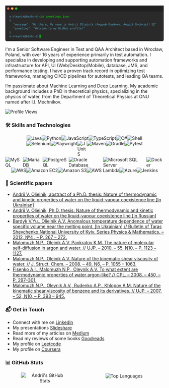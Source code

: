 ![Terminal](assets/terminal.svg)

I'm a Senior Software Engineer in Test and QAA Architect based in Wrocław, Poland, with over 16 years of experience primarily in test automation. I specialize in developing and supporting automation frameworks and infrastructure for API, UI (Web/Desktop/Mobile), database, JMS, and performance testing. I have a proven track record in optimizing test frameworks, managing CI/CD pipelines for autotests, and leading QA teams.

I’m passionate about Machine Learning and Deep Learning. My academic background includes a PhD in theoretical physics, specializing in the physics of water, from the Department of Theoretical Physics at ONU named after I.I. Mechnikov.

<!--[![LeetCode user andreioleynik](https://img.shields.io/badge/dynamic/json?style=for-the-badge&labelColor=black&color=%23ffa116&label=Solved&query=solvedOverTotal&url=https%3A%2F%2Fleetcode-badge.vercel.app%2Fapi%2Fusers%2Fandreioleynik&logo=leetcode&logoColor=yellow)](https://leetcode.com/u/andreioleynik/)-->
![Profile Views](https://komarev.com/ghpvc/?username=a-oleynik&color=yellow&label=Views&style=for-the-badge)

### 🛠️ Skills and Technologies


<div style="display: flex; justify-content: center;">
<img src="https://img.shields.io/badge/Java-%23ED8B00.svg?style=for-the-badge&logo=openjdk&logoColor=white" alt="Java" />
<img src="https://img.shields.io/badge/Python-3776AB?style=for-the-badge&logo=python&logoColor=white" alt="Python" />
<img src="https://img.shields.io/badge/JavaScript-F7DF1E?style=for-the-badge&logo=javascript&logoColor=black" alt="JavaScript" />
<img src="https://img.shields.io/badge/TypeScript-007ACC?style=for-the-badge&logo=typescript&logoColor=white" alt="TypeScript" />
<img src="https://custom-icon-badges.demolab.com/badge/C%23-%23239120.svg?style=for-the-badge&logo=cshrp&logoColor=white" alt="C#" />
<img src="https://img.shields.io/badge/Shell-5391FE?style=for-the-badge&logo=gnu-bash&logoColor=white" alt="Shell" />
</div>

<div style="display: flex; justify-content: center;">
<img src="https://img.shields.io/badge/-selenium-%43B02A?style=for-the-badge&logo=selenium&logoColor=white" alt="Selenium" />
<img src="https://img.shields.io/badge/-playwright-%232EAD33?style=for-the-badge&logo=playwright&logoColor=white" alt="Playwright" />
<img src="https://junit.org/junit5/assets/img/junit5-logo.png" alt="JUnit 5" width="30px"/>
<img src="https://img.shields.io/badge/Apache%20Maven-C71A36?style=for-the-badge&logo=Apache%20Maven&logoColor=white" alt="Maven"/>
<img src="https://img.shields.io/badge/Gradle-02303A.svg?style=for-the-badge&logo=Gradle&logoColor=white" alt="Gradle"/>  
<img src="https://img.shields.io/badge/pytest-%23ffffff.svg?style=for-the-badge&logo=pytest&logoColor=2f9fe3" alt="Pytest" />   
</div>

<div style="display: flex; justify-content: center;">
<img src="https://img.shields.io/badge/MySQL-4479A1?style=for-the-badge&logo=mysql&logoColor=white" alt="MySQL" />
<img src="https://img.shields.io/badge/MariaDB-003545?style=for-the-badge&logo=mariadb&logoColor=white" alt="MariaDB" />
<img src="https://img.shields.io/badge/PostgreSQL-336791?style=for-the-badge&logo=postgresql&logoColor=white" alt="PostgreSQL" />
<img src="https://img.shields.io/badge/Oracle-F80000?style=for-the-badge&logo=oracle&logoColor=white" alt="Oracle Database" />
<img src="https://img.shields.io/badge/Microsoft%20SQL%20Server-CC2927?style=for-the-badge&logo=microsoft%20sql%20server&logoColor=white" alt="Microsoft SQL Server" />
<img src="https://img.shields.io/badge/Docker-2496ED?style=for-the-badge&logo=docker&logoColor=white" alt="Docker" />
</div>

<div style="display: flex; justify-content: center;">
<img src="https://img.shields.io/badge/AWS-232F3E?style=for-the-badge&logo=aws-logo&logoColor=white" alt="AWS" />
<img src="https://img.shields.io/badge/EC2-232F3E?style=for-the-badge&logo=amazon-ec2&logoColor=white" alt="Amazon EC2" />
<img src="https://img.shields.io/badge/S3-569A31?style=for-the-badge&logo=amazon-s3&logoColor=white" alt="Amazon S3" />
<img src="https://img.shields.io/badge/Lambda-FF9900?style=for-the-badge&logo=aws-lambda&logoColor=white" alt="AWS Lambda" />
<img src="https://img.shields.io/badge/Azure-0078D4?style=for-the-badge&logo=azure&logoColor=white" alt="Azure" />
<img src="https://img.shields.io/badge/Jenkins-D24939?style=for-the-badge&logo=jenkins&logoColor=white" alt="Jenkins" />
</div>

### 📖 Scientific papers
- [Andrii V. Olieinik, abstract of a Ph.D. thesis: Nature of thermodynamic and kinetic properties of water on the liquid-vapour coexistence line \[In Ukrainian\]](http://theorphys.onu.edu.ua/uploads/sharedfiles/data/thesises/olieinik_a_2013_abstract.pdf)
- [Andrii V. Olieinik, Ph.D. thesis: Nature of thermodynamic and kinetic properties of water on the liquid-vapour coexistence line \[In Russian\]](http://theorphys.onu.edu.ua/uploads/sharedfiles/data/thesises/olieinik_a_2013.pdf)
- [Bardyk V.Yu., Olieinik A.V. Anomalous temperature dependence of water specific volume near the melting point. \[In Ukrainian\] // Bulletin of Taras Shevchenko National University of Kyiv. Series Physics & Mathematics. – 2012, №4 . – P. 267 – 272. ](https://bphm.knu.ua/index.php/bphm/issue/view/34/2012_4)
- [Malomuzh N.P., Oleinik A.V. Pankratov K.M. The nature of molecular self-diffusion in argon and water. // UJP. – 2010. – 55, N10, – P. 1123 – 1127.](http://archive.ujp.bitp.kiev.ua/files/journals/55/10/551009p.pdf)
- [Malomuzh N.P., Oleinik A.V. Nature of the kinematic shear viscosity of water. // J. Struct. Chem. – 2008. – 49, N6, – P. 1055 – 1063.](http://dx.doi.org/10.1007/s10947-008-0178-1)
- [Fisenko A.I., Malomuzh N.P., Oleynik A.V. To what extent are thermodynamic properties of water argon-like? // CPL. – 2008. – 450, – P. 297–301.](http://dx.doi.org/10.1016/j.cplett.2007.11.036)
- [Malomuzh N.P., Oleynik A.V., Rudenko A.P., Khlopov A.M. Nature of the kinematic shear viscosity of benzene and its derivatives. // UJP. – 2007. – 52, N10, – P. 393 – 945.](http://archive.ujp.bitp.kiev.ua/files/journals/52/10/521003p.pdf)

### 📬 Get in Touch

- Connect with me on [Linkedin](https://www.linkedin.com/in/andrii-olieinik/)
- My presentations [Slideshare](https://www.slideshare.net/oleynikandrey)
- Read more of my articles on [Medium](https://medium.com/@andrei.oleynik)
- Read my reviews of some books [Goodreads](https://www.goodreads.com/user/show/87411224-andrey-oleynik)
- My profile on [Leetcode](https://leetcode.com/u/andreioleynik/)
- My profile on [Coursera](https://www.coursera.org/learner/andrii-olieinik)

### 📊 GitHub Stats

<div style="display: flex; justify-content: space-around; align-items: flex-start; flex-wrap: wrap;">
    <div style="flex: 1 1 50%; min-width: 150px; max-width: 30%; text-align: center;">
        <img src="https://github-readme-stats.vercel.app/api?username=a-oleynik&show_icons=true&theme=tokyonight&&bg_color=00000000&hide_border=true&rank_icon=github&" alt="Andrii's GitHub Stats" height=200 align="center" />
    </div>
    <div style="flex: 1 1 50%; min-width: 150px; max-width: 30%; text-align: center;">
        <img src="https://github-readme-stats.vercel.app/api/top-langs/?username=a-oleynik&hide=html,cmake,c++&layout=compact&bg_color=00000000&hide_border=true&langs_count=6" alt="Top Languages" height=200 align="center" />
    </div>
</div>


<!--
**a-oleynik/a-oleynik** is a ✨ _special_ ✨ repository because its `README.md` (this file) appears on your GitHub profile.

Here are some ideas to get you started:

- 🔭 I’m currently working on ...
- 🌱 I’m currently learning ...
- 👯 I’m looking to collaborate on ...
- 🤔 I’m looking for help with ...
- 💬 Ask me about ...
- 📫 How to reach me: ...
- 😄 Pronouns: ...
- ⚡ Fun fact: ...
-->
